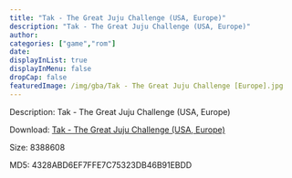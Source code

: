 ```yaml
---
title: "Tak - The Great Juju Challenge (USA, Europe)"
description: "Tak - The Great Juju Challenge (USA, Europe)"
author: 
categories: ["game","rom"]
date: 
displayInList: true
displayInMenu: false
dropCap: false
featuredImage: /img/gba/Tak - The Great Juju Challenge [Europe].jpg
---
```


Description: Tak - The Great Juju Challenge (USA, Europe)

Download: <a style="text-decoration:underline;" href="https://mega.nz/#!WOwyCabC!eNzVotcUfSRR5qtXkUeGYlAnUKL1nIAT3YKgSy9WgM8" target = "_blank" rel = "nofollow" > Tak - The Great Juju Challenge (USA, Europe)</a>

Size: 8388608

MD5: 4328ABD6EF7FFE7C75323DB46B91EBDD

